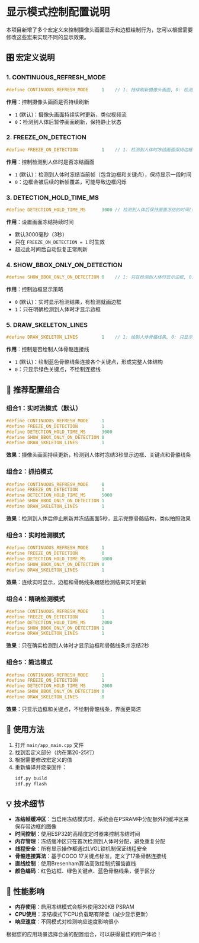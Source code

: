# 显示模式控制配置说明

本项目新增了多个宏定义来控制摄像头画面显示和边框绘制行为，您可以根据需要修改这些宏来实现不同的显示效果。

## 🎛️ 宏定义说明

### 1. CONTINUOUS_REFRESH_MODE
```c
#define CONTINUOUS_REFRESH_MODE     1    // 1: 持续刷新摄像头画面, 0: 检测到人体后暂停刷新
```

**作用**：控制摄像头画面是否持续刷新
- `1` (默认)：摄像头画面持续实时更新，类似视频流
- `0`：检测到人体后暂停画面刷新，保持静止状态

### 2. FREEZE_ON_DETECTION
```c
#define FREEZE_ON_DETECTION         1    // 1: 检测到人体时冻结画面保持边框, 0: 边框会被新帧覆盖
```

**作用**：控制检测到人体时是否冻结画面
- `1` (默认)：检测到人体时冻结当前帧（包含边框和关键点），保持显示一段时间
- `0`：边框会被后续的新帧覆盖，可能导致边框闪烁

### 3. DETECTION_HOLD_TIME_MS
```c
#define DETECTION_HOLD_TIME_MS      3000 // 检测到人体后保持画面冻结的时间(毫秒)
```

**作用**：设置画面冻结持续时间
- 默认3000毫秒（3秒）
- 只在 `FREEZE_ON_DETECTION = 1` 时生效
- 超过此时间后自动恢复正常刷新

### 4. SHOW_BBOX_ONLY_ON_DETECTION
```c
#define SHOW_BBOX_ONLY_ON_DETECTION 0    // 1: 只在检测到人体时显示边框, 0: 实时显示检测结果
```

**作用**：控制边框显示策略
- `0` (默认)：实时显示检测结果，有检测就画边框
- `1`：只在明确检测到人体时才显示边框

### 5. DRAW_SKELETON_LINES
```c
#define DRAW_SKELETON_LINES         1    // 1: 绘制人体骨骼线条, 0: 只显示关键点
```

**作用**：控制是否绘制人体骨骼连接线
- `1` (默认)：绘制蓝色骨骼线条连接各个关键点，形成完整人体结构
- `0`：只显示绿色关键点，不绘制连接线

## 🎯 推荐配置组合

### 组合1：实时流模式（默认）
```c
#define CONTINUOUS_REFRESH_MODE     1
#define FREEZE_ON_DETECTION         1
#define DETECTION_HOLD_TIME_MS      3000
#define SHOW_BBOX_ONLY_ON_DETECTION 0
#define DRAW_SKELETON_LINES         1
```
**效果**：摄像头画面持续更新，检测到人体时冻结3秒显示边框、关键点和骨骼线条

### 组合2：抓拍模式
```c
#define CONTINUOUS_REFRESH_MODE     0
#define FREEZE_ON_DETECTION         1
#define DETECTION_HOLD_TIME_MS      5000
#define SHOW_BBOX_ONLY_ON_DETECTION 1
#define DRAW_SKELETON_LINES         1
```
**效果**：检测到人体后停止刷新并冻结画面5秒，显示完整骨骼结构，类似拍照效果

### 组合3：实时检测模式
```c
#define CONTINUOUS_REFRESH_MODE     1
#define FREEZE_ON_DETECTION         0
#define DETECTION_HOLD_TIME_MS      1000
#define SHOW_BBOX_ONLY_ON_DETECTION 0
#define DRAW_SKELETON_LINES         1
```
**效果**：连续实时显示，边框和骨骼线条跟随检测结果实时更新

### 组合4：精确检测模式
```c
#define CONTINUOUS_REFRESH_MODE     1
#define FREEZE_ON_DETECTION         1
#define DETECTION_HOLD_TIME_MS      2000
#define SHOW_BBOX_ONLY_ON_DETECTION 1
#define DRAW_SKELETON_LINES         1
```
**效果**：只在确实检测到人体时才显示边框和骨骼线条并冻结2秒

### 组合5：简洁模式
```c
#define CONTINUOUS_REFRESH_MODE     1
#define FREEZE_ON_DETECTION         1
#define DETECTION_HOLD_TIME_MS      2000
#define SHOW_BBOX_ONLY_ON_DETECTION 0
#define DRAW_SKELETON_LINES         0
```
**效果**：只显示边框和关键点，不绘制骨骼线条，界面更简洁

## 🔧 使用方法

1. 打开 `main/app_main.cpp` 文件
2. 找到宏定义部分（约在第20-25行）
3. 根据需要修改宏定义的值
4. 重新编译并烧录固件：
   ```bash
   idf.py build
   idf.py flash
   ```

## 💡 技术细节

- **冻结帧缓冲区**：当启用冻结模式时，系统会在PSRAM中分配额外的缓冲区来保存带边框的图像
- **时间控制**：使用ESP32的高精度定时器来控制冻结时间
- **内存管理**：冻结缓冲区只在首次检测到人体时分配，避免重复分配
- **线程安全**：所有显示操作都通过LVGL锁机制保证线程安全
- **骨骼连接算法**：基于COCO 17关键点标准，定义了17条骨骼连接线
- **直线绘制**：使用Bresenham算法高效绘制抗锯齿直线
- **颜色编码**：红色边框、绿色关键点、蓝色骨骼线条，便于区分

## 🚀 性能影响

- **内存使用**：启用冻结模式会额外使用320KB PSRAM
- **CPU使用**：冻结模式下CPU负载略有降低（减少显示更新）
- **响应速度**：不同模式对检测响应速度影响很小

根据您的应用场景选择合适的配置组合，可以获得最佳的用户体验！ 